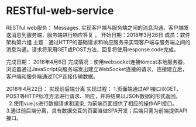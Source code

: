 # RESTful-web-service
RESTful web服务： Messages. 实现客户端与服务端之间的消息沟通，客户端发送消息到服务端，服务端进行响应答复 。
开始日期：2018年3月26日
成员：软件架构第六组
主题：通过HTTP的基础请求和响应服务来实现客户端与服务端之间的消息沟通。请求将采用GET或POST方法，回复将使用response code完成。

完成日期： 2018年4月6日
完成情况：使用websocket连接tomcat本地服务器，浏览器通过JavaScript向服务端发出建立WebSocket连接的请求，连接建立后，
客户端和服务端通过TCP连接传输数据。

2018年4月22日： 实现前后端分离
实现过程： 1.页面端通过API接口以GET、POST等HTTP标准方法进行请求、响应，并将结果以JSON数据的形式返回。
          2.使用vue.js进行数据请求和渲染, 为前端页面提供了相应的操作API接口。
          3.通过前后端分离，具有数据交互的页面当做SPA开发；后端只需为前端提供API接口。
